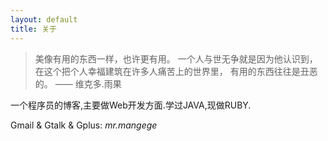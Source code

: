 ```yaml
---
layout: default
title: 关于
---
```


> 美像有用的东西一样，也许更有用。
> 一个人与世无争就是因为他认识到，
> 在这个把个人幸福建筑在许多人痛苦上的世界里，
> 有用的东西往往是丑恶的。
>    —— 维克多.雨果


一个程序员的博客,主要做Web开发方面.学过JAVA,现做RUBY.

Gmail &amp; Gtalk &amp; Gplus: *mr.mangege*
